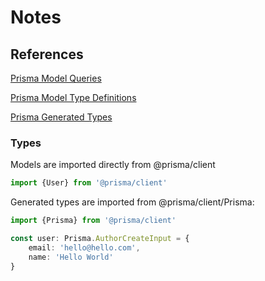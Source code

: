 # Notes

## References

[Prisma Model Queries](https://www.prisma.io/docs/reference/api-reference/prisma-client-reference#model-queries)

[Prisma Model Type Definitions](https://www.prisma.io/docs/concepts/components/prisma-schema/data-model#type-definitions)

[Prisma Generated Types](https://www.prisma.io/docs/concepts/components/prisma-client/advanced-type-safety)

### Types

Models are imported directly from @prisma/client

```typescript
import {User} from '@prisma/client'
```

Generated types are imported from @prisma/client/Prisma:

```typescript
import {Prisma} from '@prisma/client'

const user: Prisma.AuthorCreateInput = {
	email: 'hello@hello.com',
	name: 'Hello World'
}
```